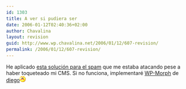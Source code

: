 ```yaml
---
id: 1303
title: A ver si pudiera ser
date: 2006-01-12T02:40:36+02:00
author: Chavalina
layout: revision
guid: http://www.wp.chavalina.net/2006/01/12/607-revision/
permalink: /2006/01/12/607-revision/
---
```

He aplicado <a href="http://www.aaronlogan.com/downloads/htaccess.php" target="_blank">esta soluci&oacute;n para el spam</a> que me estaba atacando pese a haber toqueteado mi CMS. Si no funciona, implementaré <a href="http://neuromancer.dif.um.es/blog/index.php?s=wp-morph&#038;submit=Search" target="_blank">WP-Morph</a> de <a href="http://neuromancer.dif.um.es/blog" target="_blank">diego</a>![emo](/imagenes/emoticonos/enfadado.gif)